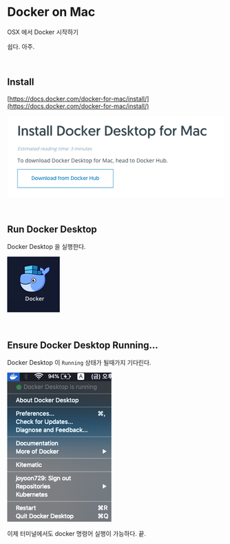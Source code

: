 # Docker on Mac

OSX 에서 Docker 시작하기

쉽다. 아주.

<br>

## Install

[https://docs.docker.com/docker-for-mac/install/](https://docs.docker.com/docker-for-mac/install/)

![](./images/docker_for_mac.png)

<br>

## Run Docker Desktop

Docker Desktop 을 실행한다.

![](./images/docker_desktop.png)

<br>

## Ensure Docker Desktop Running...

Docker Desktop 이 `Running` 상태가 될때가지 기다린다.

![](./images/docker_running.png)

이제 터미널에서도 docker 명령어 실행이 가능하다. 끝.